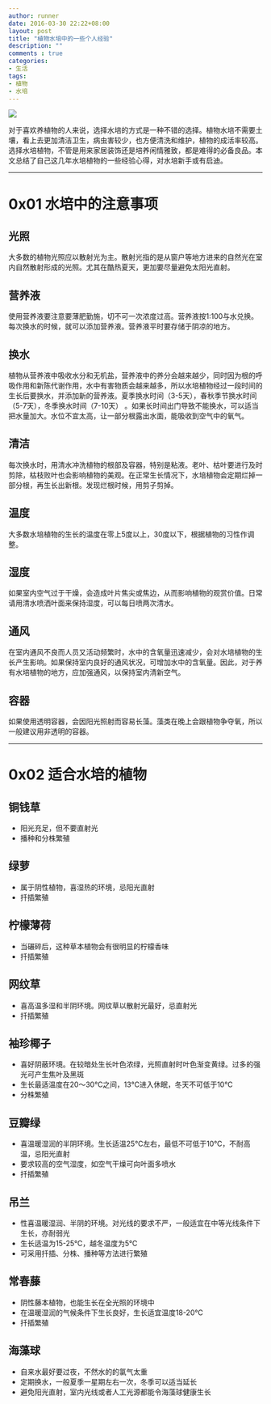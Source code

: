 ```yaml
---
author: runner
date: 2016-03-30 22:22+08:00
layout: post
title: "植物水培中的一些个人经验"
description: ""
comments : true
categories:
- 生活
tags:
- 植物
- 水培
---
```

![](16033001.jpg)

对于喜欢养植物的人来说，选择水培的方式是一种不错的选择。植物水培不需要土壤，看上去更加清洁卫生，病虫害较少，也方便清洗和维护，植物的成活率较高。选择水培植物，不管是用来家居装饰还是培养闲情雅致，都是难得的必备良品。本文总结了自己这几年水培植物的一些经验心得，对水培新手或有启迪。

----------

# 0x01 水培中的注意事项
## 光照
大多数的植物光照应以散射光为主。散射光指的是从窗户等地方进来的自然光在室内自然散射形成的光照。尤其在酷热夏天，更加要尽量避免太阳光直射。

## 营养液
使用营养液要注意要薄肥勤施，切不可一次浓度过高。营养液按1:100与水兑换。每次换水的时候，就可以添加营养液。营养液平时要存储于阴凉的地方。

<!--more-->

## 换水
植物从营养液中吸收水分和无机盐，营养液中的养分会越来越少，同时因为根的呼吸作用和新陈代谢作用，水中有害物质会越来越多，所以水培植物经过一段时间的生长后要换水，并添加新的营养液。夏季换水时间（3-5天），春秋季节换水时间（5-7天），冬季换水时间（7-10天） 。如果长时间出门导致不能换水，可以适当把水量加大。水位不宜太高，让一部分根露出水面，能吸收到空气中的氧气。

## 清洁
每次换水时，用清水冲洗植物的根部及容器，特别是粘液。老叶、枯叶要进行及时剪除，枯枝败叶也会影响植物的美观。在正常生长情况下，水培植物会定期烂掉一部分根，再生长出新根。发现烂根时候，用剪子剪掉。

## 温度
大多数水培植物的生长的温度在零上5度以上，30度以下，根据植物的习性作调整。

## 湿度
如果室内空气过于干燥，会造成叶片焦尖或焦边，从而影响植物的观赏价值。日常请用清水喷洒叶面来保持湿度，可以每日喷两次清水。

## 通风
在室内通风不良而人员又活动频繁时，水中的含氧量迅速减少，会对水培植物的生长产生影响。如果保持室内良好的通风状况，可增加水中的含氧量。因此，对于养有水培植物的地方，应加强通风，以保持室内清新空气。

## 容器
如果使用透明容器，会因阳光照射而容易长藻。藻类在晚上会跟植物争夺氧，所以一般建议用非透明的容器。


----------


# 0x02 适合水培的植物

## 铜钱草
- 阳光充足，但不要直射光
- 播种和分株繁殖

## 绿萝
- 属于阴性植物，喜湿热的环境，忌阳光直射
- 扦插繁殖

## 柠檬薄荷
- 当碾碎后，这种草本植物会有很明显的柠檬香味
- 扦插繁殖

## 网纹草
- 喜高温多湿和半阴环境。网纹草以散射光最好，忌直射光
- 扦插繁殖

## 袖珍椰子
- 喜好阴蔽环境。在较暗处生长叶色浓绿，光照直射时叶色渐变黄绿。过多的强光可产生焦叶及黑斑
- 生长最适温度在20～30℃之间，13℃进入休眠，冬天不可低于10℃
- 分株繁殖

## 豆瓣绿
- 喜温暖湿润的半阴环境。生长适温25℃左右，最低不可低于10℃，不耐高温，忌阳光直射
- 要求较高的空气湿度，如空气干燥可向叶面多喷水
- 扦插繁殖

## 吊兰
- 性喜温暖湿润、半阴的环境。对光线的要求不严，一般适宜在中等光线条件下生长，亦耐弱光
- 生长适温为15-25℃，越冬温度为5℃
- 可采用扦插、分株、播种等方法进行繁殖

## 常春藤
- 阴性藤本植物，也能生长在全光照的环境中
- 在温暖湿润的气候条件下生长良好，生长适宜温度18-20℃
- 扦插繁殖

## 海藻球
- 自来水最好要过夜，不然水的的氯气太重
- 定期换水，一般夏季一星期左右一次，冬季可以适当延长
- 避免阳光直射，室内光线或者人工光源都能令海藻球健康生长

